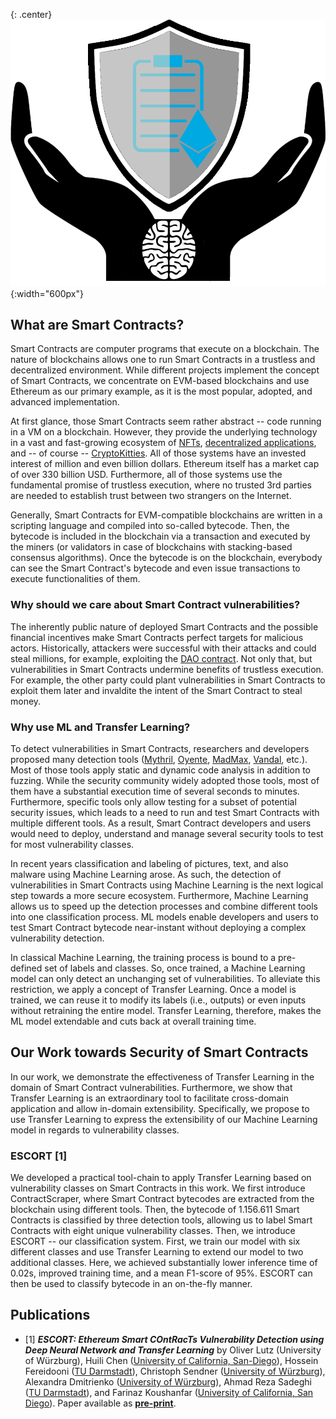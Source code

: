 <!-- ## Why should we care about Smart Contract Vulnerability? -->
<!--[title](url "Hover title")-->
{: .center}
![logo](./assets/images/logo2.png "Project Logo" ){:width="600px"}

## What are Smart Contracts?

Smart Contracts are computer programs that execute on a blockchain. The nature of blockchains allows one to run Smart Contracts in a trustless and decentralized environment. While different projects implement the concept of Smart Contracts, we concentrate on EVM-based blockchains and use Ethereum as our primary example, as it is the most popular, adopted, and advanced implementation. 

At first glance, those Smart Contracts seem rather abstract -- code running in a VM on a blockchain. However, they provide the underlying technology in a vast and fast-growing ecosystem of [NFTs](https://www.theverge.com/22310188/nft-explainer-what-is-blockchain-crypto-art-faq "NFTs explained"), [decentralized applications](https://ethereum.org/en/dapps/ "Ethereum dApps"), and -- of course -- [CryptoKitties](https://www.cryptokitties.co/ "CryptoKitties Website"). All of those systems have an invested interest of million and even billion dollars. Ethereum itself has a market cap of over 330 billion USD. Furthermore, all of those systems use the fundamental promise of trustless execution, where no trusted 3rd parties are needed to establish trust between two strangers on the Internet.

Generally, Smart Contracts for EVM-compatible blockchains are written in a scripting language and compiled into so-called bytecode. Then, the bytecode is included in the blockchain via a transaction and executed by the miners (or validators in case of blockchains with stacking-based consensus algorithms). Once the bytecode is on the blockchain, everybody can see the Smart Contract's bytecode and even issue transactions to execute functionalities of them.

### Why should we care about Smart Contract vulnerabilities?

The inherently public nature of deployed Smart Contracts and the possible financial incentives make Smart Contracts perfect targets for malicious actors. Historically, attackers were successful with their attacks and could steal millions, for example, exploiting the [DAO contract](https://www.gemini.com/cryptopedia/the-dao-hack-makerdao#section-the-dao-hack "DAO Hack"). Not only that, but vulnerabilities in Smart Contracts undermine benefits of trustless execution. For example, the other party could plant vulnerabilities in Smart Contracts to exploit them later and invaldite the intent of the Smart Contract to steal money.

### Why use ML and Transfer Learning?

To detect vulnerabilities in Smart Contracts, researchers and developers proposed many detection tools ([Mythril](https://github.com/ConsenSys/mythril "Mythril GitHub Repository"), [Oyente](https://github.com/enzymefinance/oyente "Oyente GitHub Repository"), [MadMax](https://github.com/nevillegrech/MadMax "MadMax GitHub Repository"), [Vandal](https://github.com/usyd-blockchain/vandal "Vandal GitHub Repository"), etc.). Most of those tools apply static and dynamic code analysis in addition to fuzzing. While the security community widely adopted those tools, most of them have a substantial execution time of several seconds to minutes. Furthermore, specific tools only allow testing for a subset of potential security issues, which leads to a need to run and test Smart Contracts with multiple different tools. As a result, Smart Contract developers and users would need to deploy, understand and manage several security tools to test for most vulnerability classes.

In recent years classification and labeling of pictures, text, and also malware using Machine Learning arose. As such, the detection of vulnerabilities in Smart Contracts using Machine Learning is the next logical step towards a more secure ecosystem. Furthermore, Machine Learning allows us to speed up the detection processes and combine different tools into one classification process. ML models enable developers and users to test Smart Contract bytecode near-instant without deploying a complex vulnerability detection.

In classical Machine Learning, the training process is bound to a pre-defined set of labels and classes. So, once trained, a Machine Learning model can only detect an unchanging set of vulnerabilities. To alleviate this restriction, we apply a concept of Transfer Learning. Once a model is trained, we can reuse it to modify its labels (i.e., outputs) or even inputs without retraining the entire model. Transfer Learning, therefore, makes the ML model extendable and cuts back at overall training time.

## Our Work towards Security of Smart Contracts

In our work, we demonstrate the effectiveness of Transfer Learning in the domain of Smart Contract vulnerabilities. Furthermore, we show that Transfer Learning is an extraordinary tool to facilitate cross-domain application and allow in-domain extensibility. Specifically, we propose to use Transfer Learning to express the extensibility of our Machine Learning model in regards to vulnerability classes.

### ESCORT [1]

<!--![logo](./assets/images/overview_escort.png "Project Logo" ){:width="600px" : .center}-->

We developed a practical tool-chain to apply Transfer Learning based on vulnerability classes on Smart Contracts in this work. We first introduce ContractScraper, where Smart Contract bytecodes are extracted from the blockchain using different tools. Then, the bytecode of 1.156.611 Smart Contracts is classified by three detection tools, allowing us to label Smart Contracts with eight unique vulnerability classes. Then, we introduce ESCORT -- our classification system. First, we train our model with six different classes and use Transfer Learning to extend our model to two additional classes. Here, we achieved substantially lower inference time of 0.02s, improved training time, and a mean F1-score of 95%. ESCORT can then be used to classify bytecode in an on-the-fly manner.

## Publications
 * [1] **_ESCORT: Ethereum Smart COntRacTs Vulnerability Detection using Deep Neural Network and Transfer Learning_** by Oliver Lutz (University of Würzburg), Huili Chen ([University of California, San-Diego](https://sites.google.com/eng.ucsd.edu/huilichen/home)), Hossein Fereidooni ([TU Darmstadt](https://www.informatik.tu-darmstadt.de/systemsecurity/people_sys/people_details_sys_48576.en.jsp)), Christoph Sendner ([University of Würzburg](https://se.informatik.uni-wuerzburg.de/secure-software-systems-group/staff0/christoph-sendner/)), Alexandra Dmitrienko ([University of Würzburg](https://se.informatik.uni-wuerzburg.de/secure-software-systems-group/staff0/alexandra-dmitrienko/)), Ahmad Reza Sadeghi ([TU Darmstadt](https://www.informatik.tu-darmstadt.de/systemsecurity/people_sys/people_details_sys_45184.en.jsp)), and Farinaz Koushanfar ([University of California, San Diego](https://farinaz.eng.ucsd.edu/home)). Paper available as **[pre-print](https://arxiv.org/pdf/2103.12607.pdf)**.
